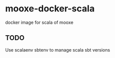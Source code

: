 # mooxe-docker-scala

docker image for scala of mooxe

## TODO

Use scalaenv sbtenv to manage scala sbt versions
